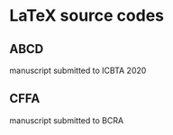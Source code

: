 # LaTeX source codes
## ABCD
manuscript submitted to ICBTA 2020
## CFFA
manuscript submitted to BCRA
